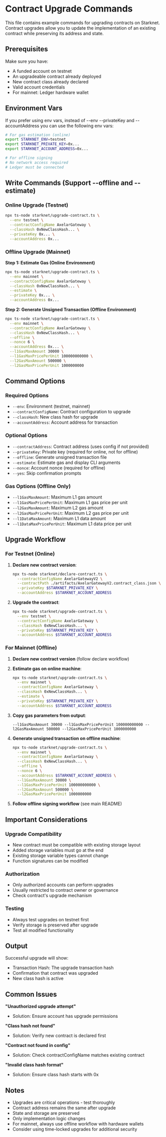 # Contract Upgrade Commands

This file contains example commands for upgrading contracts on Starknet. Contract upgrades allow you to update the implementation of an existing contract while preserving its address and state.

## Prerequisites

Make sure you have:
- A funded account on testnet
- An upgradeable contract already deployed
- New contract class already declared
- Valid account credentials
- For mainnet: Ledger hardware wallet

## Environment Vars

If you prefer using env vars, instead of --env --privateKey and --accountAddress you can use the following env vars:

```bash
# For gas estimation (online)
export STARKNET_ENV=testnet
export STARKNET_PRIVATE_KEY=0x...
export STARKNET_ACCOUNT_ADDRESS=0x...

# For offline signing
# No network access required
# Ledger must be connected
```

## Write Commands (Support --offline and --estimate)

### Online Upgrade (Testnet)

```bash
npx ts-node starknet/upgrade-contract.ts \
  --env testnet \
  --contractConfigName AxelarGateway \
  --classHash 0xNewClassHash... \
  --privateKey 0x... \
  --accountAddress 0x...
```

### Offline Upgrade (Mainnet)

**Step 1: Estimate Gas (Online Environment)**
```bash
npx ts-node starknet/upgrade-contract.ts \
  --env mainnet \
  --contractConfigName AxelarGateway \
  --classHash 0xNewClassHash... \
  --estimate \
  --privateKey 0x... \
  --accountAddress 0x...
```

**Step 2: Generate Unsigned Transaction (Offline Environment)**
```bash
npx ts-node starknet/upgrade-contract.ts \
  --env mainnet \
  --contractConfigName AxelarGateway \
  --classHash 0xNewClassHash... \
  --offline \
  --nonce 6 \
  --accountAddress 0x... \
  --l1GasMaxAmount 30000 \
  --l1GasMaxPricePerUnit 100000000000 \
  --l2GasMaxAmount 500000 \
  --l2GasMaxPricePerUnit 1000000000
```

## Command Options

### Required Options
- `--env`: Environment (testnet, mainnet)
- `--contractConfigName`: Contract configuration to upgrade
- `--classHash`: New class hash for upgrade
- `--accountAddress`: Account address for transaction

### Optional Options
- `--contractAddress`: Contract address (uses config if not provided)
- `--privateKey`: Private key (required for online, not for offline)
- `--offline`: Generate unsigned transaction file
- `--estimate`: Estimate gas and display CLI arguments
- `--nonce`: Account nonce (required for offline)
- `--yes`: Skip confirmation prompts

### Gas Options (Offline Only)
- `--l1GasMaxAmount`: Maximum L1 gas amount
- `--l1GasMaxPricePerUnit`: Maximum L1 gas price per unit
- `--l2GasMaxAmount`: Maximum L2 gas amount
- `--l2GasMaxPricePerUnit`: Maximum L2 gas price per unit
- `--l1DataMaxAmount`: Maximum L1 data amount
- `--l1DataMaxPricePerUnit`: Maximum L1 data price per unit

## Upgrade Workflow

### For Testnet (Online)

1. **Declare new contract version**:
   ```bash
   npx ts-node starknet/declare-contract.ts \
     --contractConfigName AxelarGatewayV2 \
     --contractPath ./artifacts/AxelarGatewayV2.contract_class.json \
     --privateKey $STARKNET_PRIVATE_KEY \
     --accountAddress $STARKNET_ACCOUNT_ADDRESS
   ```

2. **Upgrade the contract**:
   ```bash
   npx ts-node starknet/upgrade-contract.ts \
     --env testnet \
     --contractConfigName AxelarGateway \
     --classHash 0xNewClassHash... \
     --privateKey $STARKNET_PRIVATE_KEY \
     --accountAddress $STARKNET_ACCOUNT_ADDRESS
   ```

### For Mainnet (Offline)

1. **Declare new contract version** (follow declare workflow)

2. **Estimate gas on online machine**:
   ```bash
   npx ts-node starknet/upgrade-contract.ts \
     --env mainnet \
     --contractConfigName AxelarGateway \
     --classHash 0xNewClassHash... \
     --estimate \
     --privateKey $STARKNET_PRIVATE_KEY \
     --accountAddress $STARKNET_ACCOUNT_ADDRESS
   ```

3. **Copy gas parameters from output**:
   ```
   --l1GasMaxAmount 30000 --l1GasMaxPricePerUnit 100000000000 --l2GasMaxAmount 500000 --l2GasMaxPricePerUnit 1000000000
   ```

4. **Generate unsigned transaction on offline machine**:
   ```bash
   npx ts-node starknet/upgrade-contract.ts \
     --env mainnet \
     --contractConfigName AxelarGateway \
     --classHash 0xNewClassHash... \
     --offline \
     --nonce 6 \
     --accountAddress $STARKNET_ACCOUNT_ADDRESS \
     --l1GasMaxAmount 30000 \
     --l1GasMaxPricePerUnit 100000000000 \
     --l2GasMaxAmount 500000 \
     --l2GasMaxPricePerUnit 1000000000
   ```

5. **Follow offline signing workflow** (see main README)

## Important Considerations

### Upgrade Compatibility
- New contract must be compatible with existing storage layout
- Added storage variables must go at the end
- Existing storage variable types cannot change
- Function signatures can be modified

### Authorization
- Only authorized accounts can perform upgrades
- Usually restricted to contract owner or governance
- Check contract's upgrade mechanism

### Testing
- Always test upgrades on testnet first
- Verify storage is preserved after upgrade
- Test all modified functionality

## Output

Successful upgrade will show:
- Transaction Hash: The upgrade transaction hash
- Confirmation that contract was upgraded
- New class hash is active

## Common Issues

**"Unauthorized upgrade attempt"**
- Solution: Ensure account has upgrade permissions

**"Class hash not found"**
- Solution: Verify new contract is declared first

**"Contract not found in config"**
- Solution: Check contractConfigName matches existing contract

**"Invalid class hash format"**
- Solution: Ensure class hash starts with 0x

## Notes

- Upgrades are critical operations - test thoroughly
- Contract address remains the same after upgrade
- State and storage are preserved
- Only implementation logic changes
- For mainnet, always use offline workflow with hardware wallets
- Consider using time-locked upgrades for additional security
